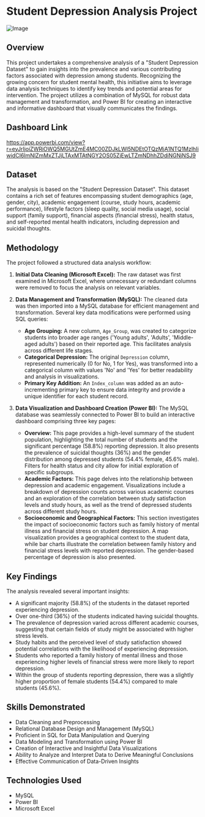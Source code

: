 # Student Depression Analysis Project
![Image](https://github.com/user-attachments/assets/2463efbb-8ace-466c-b117-f8261c795200)
## Overview

This project undertakes a comprehensive analysis of a "Student Depression Dataset" to gain insights into the prevalence and various contributing factors associated with depression among students. Recognizing the growing concern for student mental health, this initiative aims to leverage data analysis techniques to identify key trends and potential areas for intervention. The project utilizes a combination of MySQL for robust data management and transformation, and Power BI for creating an interactive and informative dashboard that visually communicates the findings.

## Dashboard Link
https://app.powerbi.com/view?r=eyJrIjoiZWRiOWQ5MGUtZmE4MC00ZDJkLWI5NDEtOTQzMjA1NTQ1MzlhIiwidCI6ImNlZmMxZTJjLTAxMTAtNGY2OS05ZjEwLTZmNDhhZDdiNGNjNSJ9

## Dataset

The analysis is based on the "Student Depression Dataset". This dataset contains a rich set of features encompassing student demographics (age, gender, city), academic engagement (course, study hours, academic performance), lifestyle factors (sleep quality, social media usage), social support (family support), financial aspects (financial stress), health status, and self-reported mental health indicators, including depression and suicidal thoughts.

## Methodology

The project followed a structured data analysis workflow:

1.  **Initial Data Cleaning (Microsoft Excel):** The raw dataset was first examined in Microsoft Excel, where unnecessary or redundant columns were removed to focus the analysis on relevant variables.

2.  **Data Management and Transformation (MySQL):** The cleaned data was then imported into a MySQL database for efficient management and transformation. Several key data modifications were performed using SQL queries:
    * **Age Grouping:** A new column, `Age_Group`, was created to categorize students into broader age ranges ('Young adults', 'Adults', 'Middle-aged adults') based on their reported age. This facilitates analysis across different life stages.
    * **Categorical Depression:** The original `Depression` column, represented numerically (0 for No, 1 for Yes), was transformed into a categorical column with values 'No' and 'Yes' for better readability and analysis in visualizations.
    * **Primary Key Addition:** An `Index_column` was added as an auto-incrementing primary key to ensure data integrity and provide a unique identifier for each student record.

3.  **Data Visualization and Dashboard Creation (Power BI):** The MySQL database was seamlessly connected to Power BI to build an interactive dashboard comprising three key pages:
    * **Overview:** This page provides a high-level summary of the student population, highlighting the total number of students and the significant percentage (58.8%) reporting depression. It also presents the prevalence of suicidal thoughts (36%) and the gender distribution among depressed students (54.4% female, 45.6% male). Filters for health status and city allow for initial exploration of specific subgroups.
    * **Academic Factors:** This page delves into the relationship between depression and academic engagement. Visualizations include a breakdown of depression counts across various academic courses and an exploration of the correlation between study satisfaction levels and study hours, as well as the trend of depressed students across different study hours.
    * **Socioeconomic and Geographical Factors:** This section investigates the impact of socioeconomic factors such as family history of mental illness and financial stress on student depression. A map visualization provides a geographical context to the student data, while bar charts illustrate the correlation between family history and financial stress levels with reported depression. The gender-based percentage of depression is also presented.

## Key Findings

The analysis revealed several important insights:

* A significant majority (58.8%) of the students in the dataset reported experiencing depression.
* Over one-third (36%) of the students indicated having suicidal thoughts.
* The prevalence of depression varied across different academic courses, suggesting that certain fields of study might be associated with higher stress levels.
* Study habits and the perceived level of study satisfaction showed potential correlations with the likelihood of experiencing depression.
* Students who reported a family history of mental illness and those experiencing higher levels of financial stress were more likely to report depression.
* Within the group of students reporting depression, there was a slightly higher proportion of female students (54.4%) compared to male students (45.6%).

## Skills Demonstrated

* Data Cleaning and Preprocessing
* Relational Database Design and Management (MySQL)
* Proficient in SQL for Data Manipulation and Querying
* Data Modeling and Transformation using Power BI
* Creation of Interactive and Insightful Data Visualizations
* Ability to Analyze and Interpret Data to Derive Meaningful Conclusions
* Effective Communication of Data-Driven Insights

## Technologies Used

* MySQL
* Power BI
* Microsoft Excel

